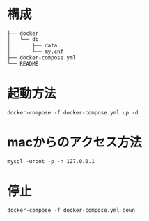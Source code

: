 # 構成
```
├── docker
│   └── db
│       ├── data
│       └── my.cnf
├── docker-compose.yml
└── README
```

# 起動方法
```
docker-compose -f docker-compose.yml up -d
```

# macからのアクセス方法
```
mysql -uroot -p -h 127.0.0.1
```

# 停止
```
docker-compose -f docker-compose.yml down
```
